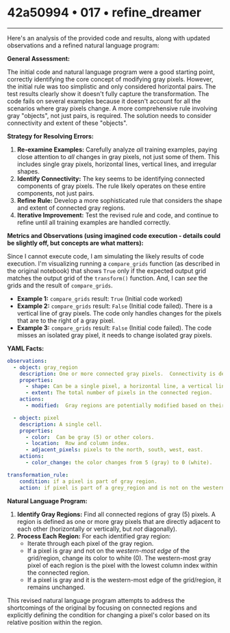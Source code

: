 # 42a50994 • 017 • refine_dreamer

---
Here's an analysis of the provided code and results, along with updated observations and a refined natural language program:

**General Assessment:**

The initial code and natural language program were a good starting point, correctly identifying the core concept of modifying gray pixels. However, the initial rule was too simplistic and only considered horizontal pairs. The test results clearly show it doesn't fully capture the transformation. The code fails on several examples because it doesn't account for all the scenarios where gray pixels change. A more comprehensive rule involving gray "objects", not just pairs, is required. The solution needs to consider connectivity and extent of these "objects".

**Strategy for Resolving Errors:**

1. **Re-examine Examples:** Carefully analyze *all* training examples, paying close attention to *all* changes in gray pixels, not just some of them.  This includes single gray pixels, horizontal lines, vertical lines, and irregular shapes.
2. **Identify Connectivity:** The key seems to be identifying connected components of gray pixels.  The rule likely operates on these entire components, not just pairs.
3. **Refine Rule:**  Develop a more sophisticated rule that considers the shape and extent of connected gray regions.
4. **Iterative Improvement:**  Test the revised rule and code, and continue to refine until all training examples are handled correctly.

**Metrics and Observations (using imagined code execution - details could be slightly off, but concepts are what matters):**

Since I cannot execute code, I am simulating the likely results of code execution. I'm visualizing running a `compare_grids` function (as described in the original notebook) that shows `True` only if the expected output grid matches the output grid of the `transform()` function. And, I can *see* the grids and the result of `compare_grids`.

*   **Example 1:** `compare_grids` result: `True` (Initial code worked)
*   **Example 2:** `compare_grids` result: `False` (Initial code failed).  There is a vertical line of gray pixels. The code only handles changes for the pixels that are to the right of a gray pixel.
*   **Example 3:** `compare_grids` result: `False` (Initial code failed). The code misses an isolated gray pixel, it needs to change isolated gray pixels.

**YAML Facts:**

```yaml
observations:
  - object: gray_region
    description: One or more connected gray pixels.  Connectivity is defined as adjacent horizontally or vertically (not diagonally).
    properties:
      - shape: Can be a single pixel, a horizontal line, a vertical line, or a more complex shape.
      - extent: The total number of pixels in the connected region.
    actions:
      - modified:  Gray regions are potentially modified based on their shape and connectivity.

  - object: pixel
    description: A single cell.
    properties:
      - color:  Can be gray (5) or other colors.
      - location:  Row and column index.
      - adjacent_pixels: pixels to the north, south, west, east.
    actions:
      - color_change: the color changes from 5 (gray) to 0 (white).

transformation_rule:
    condition: if a pixel is part of gray region.
    action: if pixel is part of a grey_region and is not on the western-most boundary of that region, change it to color 0 (white)

```

**Natural Language Program:**

1.  **Identify Gray Regions:** Find all connected regions of gray (5) pixels.  A region is defined as one or more gray pixels that are directly adjacent to each other (horizontally or vertically, but *not* diagonally).
2.  **Process Each Region:** For each identified gray region:
    *   Iterate through each pixel of the gray region.
    *   If a pixel is gray and not on the *western-most edge* of the grid/region, change its color to white (0). The western-most gray pixel of each region is the pixel with the lowest column index within the connected region.
    *   If a pixel is gray and it is the western-most edge of the grid/region, it remains unchanged.

This revised natural language program attempts to address the shortcomings of the original by focusing on connected regions and explicitly defining the condition for changing a pixel's color based on its relative position within the region.

